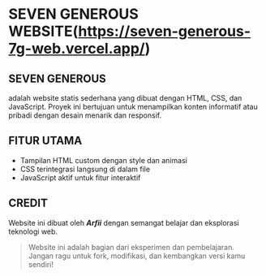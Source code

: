 # SEVEN GENEROUS WEBSITE(https://seven-generous-7g-web.vercel.app/)

## SEVEN GENEROUS
adalah website statis sederhana yang dibuat dengan HTML, CSS, dan JavaScript. Proyek ini bertujuan untuk menampilkan konten informatif atau pribadi dengan desain menarik dan responsif.

## FITUR UTAMA
- Tampilan HTML custom dengan style dan animasi
- CSS terintegrasi langsung di dalam file
- JavaScript aktif untuk fitur interaktif

## CREDIT
Website ini dibuat oleh ***Arfii*** dengan semangat belajar dan eksplorasi teknologi web.


> Website ini adalah bagian dari eksperimen dan pembelajaran.  
> Jangan ragu untuk fork, modifikasi, dan kembangkan versi kamu sendiri!
